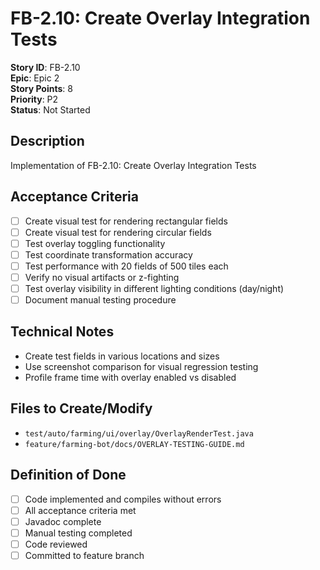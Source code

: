 # FB-2.10: Create Overlay Integration Tests

**Story ID**: FB-2.10  
**Epic**: Epic 2  
**Story Points**: 8  
**Priority**: P2  
**Status**: Not Started  

## Description
Implementation of FB-2.10: Create Overlay Integration Tests

## Acceptance Criteria
- [ ] Create visual test for rendering rectangular fields
- [ ] Create visual test for rendering circular fields
- [ ] Test overlay toggling functionality
- [ ] Test coordinate transformation accuracy
- [ ] Test performance with 20 fields of 500 tiles each
- [ ] Verify no visual artifacts or z-fighting
- [ ] Test overlay visibility in different lighting conditions (day/night)
- [ ] Document manual testing procedure

## Technical Notes
- Create test fields in various locations and sizes
- Use screenshot comparison for visual regression testing
- Profile frame time with overlay enabled vs disabled

## Files to Create/Modify
- `test/auto/farming/ui/overlay/OverlayRenderTest.java`
- `feature/farming-bot/docs/OVERLAY-TESTING-GUIDE.md`

## Definition of Done
- [ ] Code implemented and compiles without errors
- [ ] All acceptance criteria met
- [ ] Javadoc complete
- [ ] Manual testing completed
- [ ] Code reviewed
- [ ] Committed to feature branch
